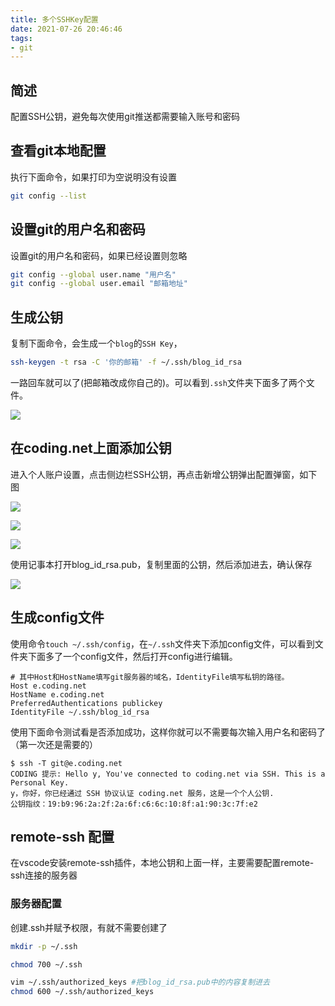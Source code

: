 ```yaml
---
title: 多个SSHKey配置
date: 2021-07-26 20:46:46
tags:
- git
---
```


## 简述

配置SSH公钥，避免每次使用git推送都需要输入账号和密码

## 查看git本地配置
执行下面命令，如果打印为空说明没有设置
```bash
git config --list
```

## 设置git的用户名和密码

设置git的用户名和密码，如果已经设置则忽略

```bash
git config --global user.name "用户名"
git config --global user.email "邮箱地址"
```

## 生成公钥

复制下面命令，会生成一个`blog`的`SSH Key`，
```bash
ssh-keygen -t rsa -C '你的邮箱' -f ~/.ssh/blog_id_rsa
```
一路回车就可以了(把邮箱改成你自己的)。可以看到`.ssh`文件夹下面多了两个文件。


![](https://19-blog.oss-cn-shenzhen.aliyuncs.com/20210426112955.png)

## 在coding.net上面添加公钥

进入个人账户设置，点击侧边栏SSH公钥，再点击新增公钥弹出配置弹窗，如下图

![](https://19-blog.oss-cn-shenzhen.aliyuncs.com/20210426114137.png)

![](https://19-blog.oss-cn-shenzhen.aliyuncs.com/20210426114253.png)

![](https://19-blog.oss-cn-shenzhen.aliyuncs.com/20210426114537.png)

使用记事本打开blog_id_rsa.pub，复制里面的公钥，然后添加进去，确认保存

![](https://19-blog.oss-cn-shenzhen.aliyuncs.com/20210426113614.png)

## 生成config文件

使用命令`touch ~/.ssh/config`，在`~/.ssh`文件夹下添加config文件，可以看到文件夹下面多了一个config文件，然后打开config进行编辑。

```shell
# 其中Host和HostName填写git服务器的域名，IdentityFile填写私钥的路径。
Host e.coding.net
HostName e.coding.net
PreferredAuthentications publickey
IdentityFile ~/.ssh/blog_id_rsa
```

使用下面命令测试看是否添加成功，这样你就可以不需要每次输入用户名和密码了（第一次还是需要的）

```shell
$ ssh -T git@e.coding.net
CODING 提示: Hello y, You've connected to coding.net via SSH. This is a Personal Key.
y，你好，你已经通过 SSH 协议认证 coding.net 服务，这是一个个人公钥.
公钥指纹：19:b9:96:2a:2f:2a:6f:c6:6c:10:8f:a1:90:3c:7f:e2
```

## remote-ssh 配置

在vscode安装remote-ssh插件，本地公钥和上面一样，主要需要配置remote-ssh连接的服务器

### 服务器配置

创建.ssh并赋予权限，有就不需要创建了

```bash
mkdir -p ~/.ssh 

chmod 700 ~/.ssh 

vim ~/.ssh/authorized_keys #把blog_id_rsa.pub中的内容复制进去
chmod 600 ~/.ssh/authorized_keys 
```


